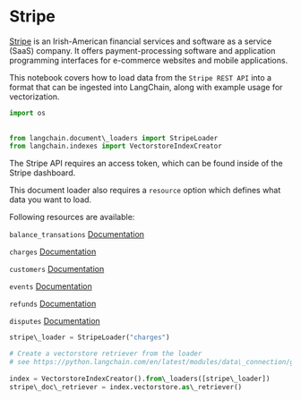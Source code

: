 # Stripe

[Stripe](https://stripe.com/en-ca) is an Irish-American financial services and software as a service (SaaS) company. It offers payment-processing software and application programming interfaces for e-commerce websites and mobile applications.

This notebook covers how to load data from the `Stripe REST API` into a format that can be ingested into LangChain, along with example usage for vectorization.

```python
import os  
  
  
from langchain.document\_loaders import StripeLoader  
from langchain.indexes import VectorstoreIndexCreator  

```

The Stripe API requires an access token, which can be found inside of the Stripe dashboard.

This document loader also requires a `resource` option which defines what data you want to load.

Following resources are available:

`balance_transations` [Documentation](https://stripe.com/docs/api/balance_transactions/list)

`charges` [Documentation](https://stripe.com/docs/api/charges/list)

`customers` [Documentation](https://stripe.com/docs/api/customers/list)

`events` [Documentation](https://stripe.com/docs/api/events/list)

`refunds` [Documentation](https://stripe.com/docs/api/refunds/list)

`disputes` [Documentation](https://stripe.com/docs/api/disputes/list)

```python
stripe\_loader = StripeLoader("charges")  

```

```python
# Create a vectorstore retriever from the loader  
# see https://python.langchain.com/en/latest/modules/data\_connection/getting\_started.html for more details  
  
index = VectorstoreIndexCreator().from\_loaders([stripe\_loader])  
stripe\_doc\_retriever = index.vectorstore.as\_retriever()  

```
